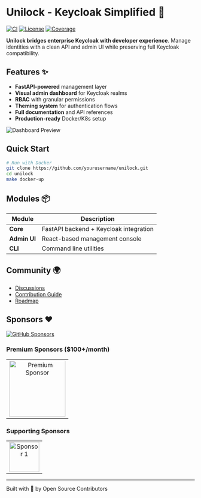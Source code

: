 # Unilock - Keycloak Simplified 🚀

[![CI](https://github.com/yourusername/unilock/workflows/CI/badge.svg)](https://github.com/yourusername/unilock/actions)
[![License](https://img.shields.io/badge/License-Apache_2.0-blue.svg)](https://opensource.org/licenses/Apache-2.0)
[![Coverage](https://codecov.io/gh/yourusername/unilock/branch/main/graph/badge.svg)](https://codecov.io/gh/yourusername/unilock)

**Unilock bridges enterprise Keycloak with developer experience**. Manage identities with a clean API and admin UI while preserving full Keycloak compatibility.

## Features ✨

- **FastAPI-powered** management layer
- **Visual admin dashboard** for Keycloak realms
- **RBAC** with granular permissions
- **Theming system** for authentication flows
- **Full documentation** and API references
- **Production-ready** Docker/K8s setup

![Dashboard Preview](docs/img/dashboard-preview.png)

## Quick Start

```bash
# Run with Docker
git clone https://github.com/yourusername/unilock.git
cd unilock
make docker-up
```

## Modules 📦

| Module | Description |
|--------|-------------|
| **Core** | FastAPI backend + Keycloak integration |
| **Admin UI** | React-based management console |
| **CLI** | Command line utilities |

## Community 🌍

- [Discussions](https://github.com/yourusername/unilock/discussions)
- [Contribution Guide](CONTRIBUTING.md)
- [Roadmap](ROADMAP.md)

## Sponsors ❤️

<a href="https://github.com/sponsors/yourusername">
  <img src="https://img.shields.io/github/sponsors/yourusername?style=for-the-badge" alt="GitHub Sponsors">
</a>

### Premium Sponsors ($100+/month)
<table>
  <tr>
    <td align="center">
      <a href="https://your.sponsor.link">
        <img src="docs/img/sponsors/premium.png" width="150" alt="Premium Sponsor">  
      </a>
    </td>
  </tr>
</table>

### Supporting Sponsors
<table>
  <tr>
    <td align="center">
      <a href="https://github.com/sponsor1">
        <img src="https://github.com/sponsor1.png" width="80" alt="Sponsor 1">
      </a>
    </td>
  </tr>
</table>

---

Built with 💜 by Open Source Contributors
